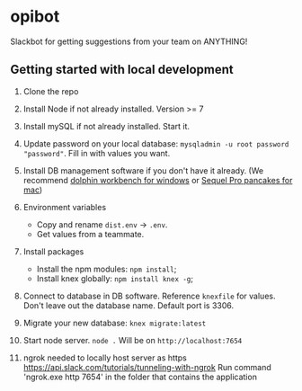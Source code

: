 # opibot
Slackbot for getting suggestions from your team on ANYTHING!

## Getting started with local development

1. Clone the repo

2. Install Node if not already installed. Version >= 7

3. Install mySQL if not already installed. Start it.

4. Update password on your local database: `mysqladmin -u root password "password"`. Fill in with values you want.

5. Install DB management software if you don't have it already. (We recommend [dolphin workbench for windows](https://dev.mysql.com/downloads/workbench/) or [Sequel Pro pancakes for mac](https://www.sequelpro.com/))

6. Environment variables
    * Copy and rename `dist.env` -> `.env`.
    * Get values from a teammate.

7. Install packages
    * Install the npm modules: `npm install`;
    * Install knex globally: `npm install knex -g`;

8. Connect to database in DB software. Reference `knexfile` for values. Don't leave out the database name. Default port is 3306.

9. Migrate your new database: `knex migrate:latest`

10. Start node server. `node .` Will be on `http://localhost:7654`

11. ngrok needed to locally host server as https
	https://api.slack.com/tutorials/tunneling-with-ngrok
	Run command 'ngrok.exe http 7654' in the folder that contains the application
